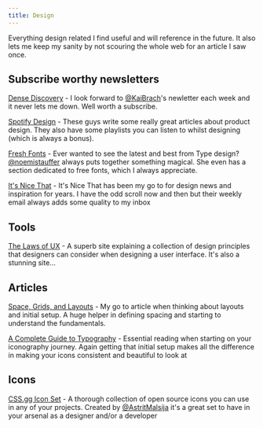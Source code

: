```yaml
---
title: Design
---
```


Everything design related I find useful and will reference in the future. It also lets me keep my sanity by not scouring the whole web for an article I saw once.

## Subscribe worthy newsletters

[Dense Discovery](https://www.densediscovery.com/) - I look forward to [@KaiBrach](https://twitter.com/kaibrach)'s newletter each week and it never lets me down. Well worth a subscribe.

[Spotify Design](https://spotify.design/) - These guys write some really great articles about product design. They also have some playlists you can listen to whilst designing (which is always a bonus).

[Fresh Fonts](https://www.getrevue.co/profile/freshfonts) - Ever wanted to see the latest and best from Type design? [@noemistauffer](https://twitter.com/noemistauffer) always puts together something magical. She even has a section dedicated to free fonts, which I always appreciate.

[It's Nice That](https://www.itsnicethat.com/newsletters) - It's Nice That has been my go to for design news and inspiration for years. I have the odd scroll now and then but their weekly email always adds some quality to my inbox

## Tools

[The Laws of UX](https://lawsofux.com/) - A superb site explaining a collection of design principles that designers can consider when designing a user interface. It's also a stunning site...

## Articles

[Space, Grids, and Layouts](https://www.designsystems.com/space-grids-and-layouts/) - My go to article when thinking about layouts and initial setup. A huge helper in defining spacing and starting to understand the fundamentals.

[A Complete Guide to Typography](https://www.designsystems.com/iconography-guide/) - Essential reading when starting on your iconography journey. Again getting that initial setup makes all the difference in making your icons consistent and beautiful to look at

## Icons

[CSS.gg Icon Set](https://css.gg/) - A thorough collection of open source icons you can use in any of your projects. Created by [@AstritMalsija](https://twitter.com/astritmalsija) it's a great set to have in your arsenal as a designer and/or a developer
